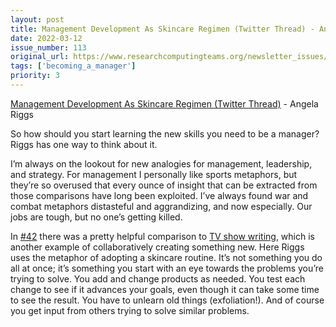 ```yaml
---
layout: post
title: Management Development As Skincare Regimen (Twitter Thread) - Angela Riggs
date: 2022-03-12
issue_number: 113
original_url: https://www.researchcomputingteams.org/newsletter_issues/0113
tags: ['becoming_a_manager']
priority: 3
---
```


<!-- markdownlint-disable MD033 -->
<!-- markdownlint-disable MD041 -->
<!-- markdownlint-disable MD049 -->

[Management Development As Skincare Regimen (Twitter Thread)](https://twitter.com/AngelaRiggs_/status/1493588529263353860) - Angela Riggs

So how should you start learning the new skills you need to be a manager?  Riggs has one way to think about it.

I’m always on the lookout for new analogies for management, leadership, and strategy.  For management I personally like sports metaphors, but they’re so overused that every ounce of insight that can be extracted from those comparisons have long been exploited.  I’ve always found war and combat metaphors distasteful and aggrandizing, and now especially.  Our jobs are tough, but no one’s getting killed.

In [#42](https://www.researchcomputingteams.org/newsletter_issues/0042) there was a pretty helpful comparison to [TV show writing](https://www.tlt21.com/tech-leadership-lessons-from-tv/), which is another example of collaboratively creating something new.  Here Riggs uses the metaphor of adopting a skincare routine.  It’s not something you do all at once; it’s something you start with an eye towards the problems you’re trying to solve.  You add and change products as needed. You test each change to see if it advances your goals, even though it can take some time to see the result.  You have to unlearn old things (exfoliation!).  And of course you get input from others trying to solve similar problems.
